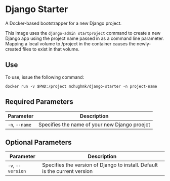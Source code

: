 # Django Starter

A Docker-based bootstrapper for a new Django project.

This image uses the `django-admin startproject` command to create a new Django app using the project name passed in as a command line parameter. Mapping a local volume to /project in the container causes the newly-created files to exist in that volume.

## Use

To use, issue the following command:
```
docker run -v $PWD:/project mchughmk/django-starter -n project-name
```

## Required Parameters
| Parameter         | Description                                   | 
|-------------------|-----------------------------------------------|
| `-n`, `--name`    | Specifies the name of your new Django proejct |

## Optional Parameters
| Parameter         | Description                                                                |
|-------------------|----------------------------------------------------------------------------|
| `-v`, `--version` | Specifies the version of Django to install. Default is the current version |